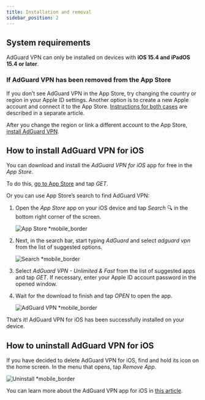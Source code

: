 ```yaml
---
title: Installation and removal
sidebar_position: 2
---
```


## System requirements

AdGuard VPN can only be installed on devices with **iOS 15.4 and iPadOS 15.4 or later**.

### If AdGuard VPN has been removed from the App Store

If you don’t see AdGuard VPN in the App Store, try changing the country or region in your Apple ID settings. Another option is to create a new Apple account and connect it to the App Store. [Instructions for both cases](/adguard-vpn-for-ios/solving-problems/app-store) are described in a separate article.

After you change the region or link a different account to the App Store, [install AdGuard VPN](https://apps.apple.com/us/app/adguard-vpn-unlimited-fast/id1525373602).

## How to install AdGuard VPN for iOS

You can download and install the *AdGuard VPN for iOS* app for free in the *App Store*.

To do this, [go to App Store](https://agrd.io/ios_vpn) and tap *GET*.

Or you can use App Store’s search to find AdGuard VPN:

1. Open the *App Store* app on your iOS device and tap *Search* 🔍 in the bottom right corner of the screen.

    ![App Store *mobile_border](https://cdn.adguardvpn.com/content/kb/vpn/ios/app-store-en.png)

1. Next, in the search bar, start typing *AdGuard* and select *adguard vpn* from the list of suggested options.

    ![Search *mobile_border](https://cdn.adguardvpn.com/content/kb/vpn/ios/search-en.png)

1. Select *AdGuard VPN - Unlimited & Fast* from the list of suggested apps and tap *GET*. If necessary, enter your Apple ID account password in the opened window.
1. Wait for the download to finish and tap *OPEN* to open the app.

    ![AdGuard VPN *mobile_border](https://cdn.adguardvpn.com/content/kb/vpn/ios/adguard-vpn-en.png)

That’s it! AdGuard VPN for iOS has been successfully installed on your device.

## How to uninstall AdGuard VPN for iOS

If you have decided to delete AdGuard VPN for iOS, find and hold its icon on the home screen. In the menu that opens, tap *Remove App*.

![Uninstall *mobile_border](https://cdn.adguardvpn.com/content/kb/vpn/ios/2.2/quick-action-menu.png)

You can learn more about the AdGuard VPN app for iOS in [this article](adguard-vpn-for-ios/overview).
